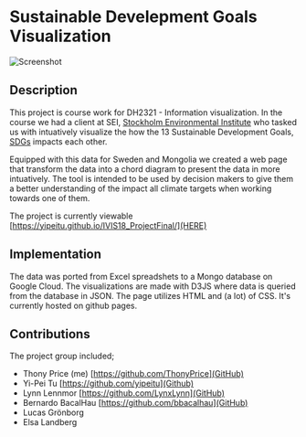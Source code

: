 # Sustainable Develepment Goals Visualization

![Screenshot](https://i.imgur.com/UdEnu56.jpg)

## Description
This project is course work for DH2321 - Information visualization. In the course we had a client at SEI, [Stockholm Environmental Institute](https://www.sei.org/) who tasked us with intuatively visualize the how the 13 Sustainable Development Goals, [SDGs](https://sustainabledevelopment.un.org/sdgs) impacts each other. 

Equipped with this data for Sweden and Mongolia we created a web page that transform the data into a chord diagram to present the data in more intuatively. The tool is intended to be used by decision makers to give them a better understanding of the impact all climate targets when working towards one of them.

The project is currently viewable [https://yipeitu.github.io/IVIS18_ProjectFinal/](HERE)

## Implementation

The data was ported from Excel spreadshets to a Mongo database on Google Cloud. The visualizations are made with D3JS where data is queried from the database in JSON. The page utilizes HTML and (a lot) of CSS. It's currently hosted on github pages.

## Contributions

The project group included;

+ Thony Price (me) [https://github.com/ThonyPrice](GitHub)
+ Yi-Pei Tu [https://github.com/yipeitu](Github)
+ Lynn Lennmor [https://github.com/LynxLynn](GitHub)
+ Bernardo BacalHau [https://github.com/bbacalhau](GitHub)
+ Lucas Grönborg 
+ Elsa Landberg
